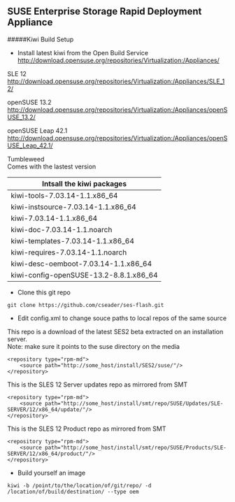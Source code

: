 SUSE Enterprise Storage Rapid Deployment Appliance
--------------------------------------------------

#####Kiwi Build Setup 
- Install latest kiwi from the Open Build Service  
http://download.opensuse.org/repositories/Virtualization:/Appliances/

SLE 12  
http://download.opensuse.org/repositories/Virtualization:/Appliances/SLE_12/

openSUSE 13.2  
http://download.opensuse.org/repositories/Virtualization:/Appliances/openSUSE_13.2/

openSUSE Leap 42.1  
http://download.opensuse.org/repositories/Virtualization:/Appliances/openSUSE_Leap_42.1/

Tumbleweed  
Comes with the lastest version


| Intsall the kiwi packages |
|---------------------------|
|kiwi-tools-7.03.14-1.1.x86_64|
|kiwi-instsource-7.03.14-1.1.x86_64|
|kiwi-7.03.14-1.1.x86_64|
|kiwi-doc-7.03.14-1.1.noarch|
|kiwi-templates-7.03.14-1.1.x86_64|
|kiwi-requires-7.03.14-1.1.noarch|
|kiwi-desc-oemboot-7.03.14-1.1.x86_64|
|kiwi-config-openSUSE-13.2-8.8.1.x86_64|

- Clone this git repo 
```
git clone https://github.com/cseader/ses-flash.git
```

- Edit config.xml to change souce paths to local repos of the same source

This repo is a download of the latest SES2 beta extracted on an installation server.  
Note: make sure it points to the suse directory on the media  
```
<repository type="rpm-md">
    <source path="http://some_host/install/SES2/suse/"/>
</repository>
```

This is the SLES 12 Server updates repo as mirrored from SMT  
```
<repository type="rpm-md">
    <source path="http://some_host/install/smt/repo/SUSE/Updates/SLE-SERVER/12/x86_64/update/"/>
</repository>
```

This is the SLES 12 Product repo as mirrored from SMT  
```
<repository type="rpm-md">
    <source path="http://some_host/install/smt/repo/SUSE/Products/SLE-SERVER/12/x86_64/product/"/>
</repository>
```

- Build yourself an image
```
kiwi -b /point/to/the/location/of/git/repo/ -d /location/of/build/destination/ --type oem
```

